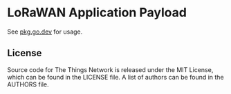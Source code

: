 # LoRaWAN Application Payload

See [pkg.go.dev](https://pkg.go.dev/go.thethings.network/lorawan-application-payload) for usage.

## License

Source code for The Things Network is released under the MIT License, which can be found in the LICENSE file. A list of authors can be found in the AUTHORS file.

